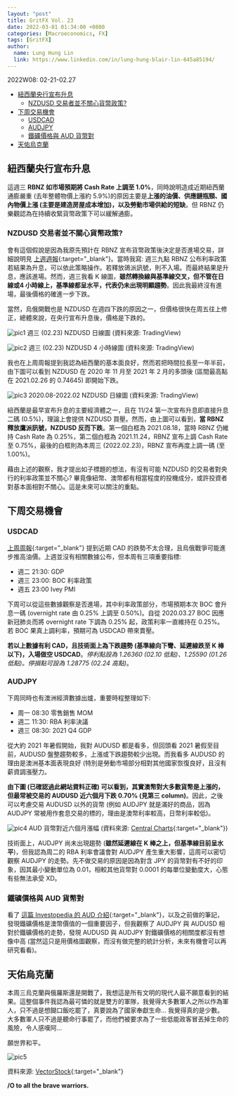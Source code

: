 ```yaml
---
layout: "post"
title: GritFX Vol. 23
date: 2022-03-01 01:34:00 +0800
categories: [Macroeconomics, FX]
tags: [GritFX]
author:
  name: Lung Hung Lin
  link: https://www.linkedin.com/in/lung-hung-blair-lin-645a85194/ 
---
```

2022W08: 02-21-02.27
- [紐西蘭央行宣布升息](#紐西蘭央行宣布升息)
  - [NZDUSD 交易者並不關心貨幣政策?](#nzdusd-交易者並不關心貨幣政策)
- [下周交易機會](#下周交易機會)
  - [USDCAD](#usdcad)
  - [AUDJPY](#audjpy)
  - [鐵礦價格與 AUD 貨幣對](#鐵礦價格與-aud-貨幣對)
- [天佑烏克蘭](#天佑烏克蘭)
  
## 紐西蘭央行宣布升息
這週三 **RBNZ 如市場預期將 Cash Rate 上調至 1.0%**，同時說明造成近期紐西蘭通膨嚴重 (去年整體物價上漲約 5.9%)的原因主要是**上漲的油價、供應鏈瓶頸、國內物價上漲 (主要是建造房屋成本增加)，以及勞動市場供給的短缺**。但 RBNZ 仍樂觀認為在持續收緊貨幣政策下可以緩解通膨。

### NZDUSD 交易者並不關心貨幣政策?
會有這個假說是因為我原先預計在 RBNZ 宣布貨幣政策後決定是否進場交易，詳細說明見 [上週週報](https://financeprotein.com/macroeconomics/fx/GritFX-VOL22/){:target="_blank"}。當時我寫: 週三九點 RBNZ 公布利率政策若結果為升息，可以依此策略操作。若釋放鴿派訊號，則不入場。而最終結果是升息，應該進場。然而，週三我看 K 線圖，**雖然轉換線與基準線交叉，但不管在日線或4 小時線上，基準線都呈水平，代表仍未出現明顯趨勢**。因此我最終沒有進場，最後價格的確進一步下跌。

當然，烏俄開戰也是 NZDUSD 在週四下跌的原因之一，但價格很快在周五往上修正，總體來說，在央行宣布升息後，價格是下跌的。

![pic1](https://lh3.googleusercontent.com/pw/AM-JKLV6zOuTmIDdUOkNLY2NVvBNf10LwQ6q9KwwLSD52YWvv2b143WtFYvfC3ZaD5ukpd5X9aEPxjO8DW6fLMf9vD1S73_0HFcY_MLj2nSRBJOW2rCy461kTRgwU0HGJR9hflRiYYercZqdCUCmJqLKJy-S=w1427-h820-no?authuser=0)
週三 (02.23) NZDUSD 日線圖 (資料來源: TradingView)

![pic2](https://lh3.googleusercontent.com/pw/AM-JKLUTrY0T8f7SpBGoYwwW4sdT6E5JFAi4jCVbLUr0nmHWYmexm75QmqjmFuj0aeCfd1fWx0BEFeMB0rdgRhpY8YxfFFKe6Ezrn9fEXrjiCQxJ8szwIF493hMSlnbHZVwJjxcQCf_hfyCUjRTnqtCaxa3v=w1427-h820-no?authuser=0)
週三 (02.23) NZDUSD 4 小時線圖 (資料來源: TradingView)

我也在上周周報提到我認為紐西蘭的基本面良好，然而若把時間拉長至一年半前，由下圖可以看到 NZDUSD 在 2020 年 11 月至 2021 年 2 月的多頭後 (區間最高點在 2021.02.26 的 0.74645) 即開始下跌。

![pic3](https://lh3.googleusercontent.com/pw/AM-JKLU5r_MRPwIZwv37BBmjk-OyoldvOasq2NlHM605T3J31-wZTTIzZ-h8meYG-blNsDuOYEeK7RkNjDvfC7qZC_jzoFQGh26YpU2QVgXQFA5rlgTsbnM-rbv9WtF9lfQFVUceI2komNqgE6gi4jYY9BZR=w1427-h820-no?authuser=0)
2020.08-2022.02 NZDUSD 日線圖 (資料來源: TradingView)

紐西蘭是最早宣布升息的主要經濟體之一，且在 11/24 第一次宣布升息即直接升息二碼 (0.5%)，理論上會提供 NZDUSD 買壓。然而，由上圖可以看到，**當 RBNZ 釋放鷹派訊號，NZDUSD 反而下跌**。第一個白框為 2021.08.18，當時 RBNZ 仍維持 Cash Rate 為 0.25%，第二個白框為 2021.11.24，RBNZ 宣布上調 Cash Rate 至 0.75%，最後的白框則為本周三 (2022.02.23)，RBNZ 宣布再度上調一碼 (至 1.00%)。

藉由上述的觀察，我才提出如子標題的想法，有沒有可能 NZDUSD 的交易者對央行的利率政策並不關心? 畢竟像紐幣、澳幣都有相當程度的投機成分，或許投資者對基本面相對不關心。這是未來可以關注的重點。

## 下周交易機會
### USDCAD
[上周周報](https://financeprotein.com/macroeconomics/fx/GritFX-VOL22/){:target="_blank"} 提到近期 CAD 的跌勢不太合理，且烏俄戰爭可能進步推高油價。上週並沒有相關數據公布，但本周有三項重要指標:

-	週二 21:30: GDP
-	週三 23:00: BOC 利率政策
-	週五 23:00 Ivey PMI 

下周可以從這些數據觀察是否進場，其中利率政策部分，市場預期本次 BOC 會升息一碼 (overnight rate 由 0.25% 上調至 0.50%)。自從 2020.03.27 BOC 因應新冠肺炎而將 overnight rate 下調為 0.25% 起，政策利率一直維持在 0.25%。若 BOC 果真上調利率，預期可為 USDCAD 帶來賣壓。

**若以上數據有利 CAD，且技術面上為下跌趨勢 (基準線向下彎、延遲線跌至 K 棒以下)，入場做空 USDCAD**。_停利點設為 1.26360 (02.10 低點)、1.25590 (01.26 低點)。停損點可設為 1.28775 (02.24 高點)_。

### AUDJPY
下周同時也有澳洲經濟數據出爐，重要時程整理如下:
-	周一 08:30 零售銷售 MOM
-	週二 11:30: RBA 利率決議
-	週三 08:30: 2021 Q4 GDP

從大約 2021 年暑假開始，我對 AUDUSD 都是看多，但回頭看 2021 暑假至目前，AUDUSD 盤整趨勢較多，上漲或下跌趨勢較少出現。而我看多 AUDUSD 的理由是澳洲基本面表現良好 (特別是勞動市場部分相對其他國家恢復良好，且沒有薪資調漲壓力。

**由下圖 (已確認過此網站資料正確) 可以看到，其實澳幣對大多數貨幣是上漲的，但最常被交易的 AUDUSD 近六個月下跌 0.70% (見第三 column)**。因此，之後可以考慮交易 AUDUSD 以外的貨幣 (例如 AUDJPY 就是滿好的商品，因為 AUDJPY 常被用作套息交易的標的，理由是澳幣利率較高，日幣利率較低)。

![pic4](https://lh3.googleusercontent.com/pw/AM-JKLWM6wNNkrZk8eH0IGze9T-UR5RmAmyFk0uHFH0AB13Ivqu-LmuuarmxYm9jaffJnA_FYerIL0cOqAkDOApUmD-J8XbGOHBqdAXX1RjoV2RdTQm5nnFRJiqhmRGIKrmy5PCFX0FzBvp3FQ2q50nJRZXO=w1395-h759-no?authuser=0)
AUD 貨幣對近六個月漲幅 (資料來源: [Central Charts](https://www.centralcharts.com/en/price-list-ranking/ALL/desc/ts_505-aud-currency-pairs--qc_7-6-months-change){:target="_blank"})

技術面上，AUDJPY 尚未出現趨勢 (**雖然延遲線在 K 棒之上，但基準線目前呈水平**)，但我認為周二的 RBA 利率會議會對 AUDJPY 產生重大影響，這周可以密切觀察 AUDJPY 的走勢。先不做交易的原因是因為對含 JPY 的貨幣對有不好的印象，因其最小變動單位為 0.01，相較其他貨幣對 0.0001 的每單位變動度大，心態有些無法承受 XD。

### 鐵礦價格與 AUD 貨幣對
看了 [這篇 Investopedia 的 AUD 介紹](https://www.investopedia.com/articles/forex/11/aud-fx-traders-should-know.asp){:target="_blank"}，以及之前做的筆記，發現鐵礦價格是澳幣價值的一個重要因子，但我觀察了 AUDJPY 與 AUDUSD 相對於鐵礦價格的走勢，發現 AUDUSD 與 AUDJPY 對鐵礦價格的相關度都沒有想像中高 (當然這只是用價格圖觀察，而沒有做完整的統計分析，未來有機會可以再研究看看)。

## 天佑烏克蘭
本周三烏克蘭與俄羅斯還是開戰了，我想這是所有文明的現代人最不願意看到的結果。這整個事件我認為最可憐的就是雙方的軍隊，我覺得大多數軍人之所以作為軍人，只不過是想餬口飯吃罷了，真要說為了國家奉獻生命… 我覺得真的是少數。大多數軍人只不過是聽命行事罷了，而他們被要求為了一些低能政客冒丟掉生命的風險，令人感嘆阿…

願世界和平。

![pic5](https://lh3.googleusercontent.com/pw/AM-JKLWe9kkay2AYZe6mwqdFkqGc4OhuzMIt--ElZv73aGCcZIcVs_C9DNbEK-PwAh6XSnwyadHkgG1rmDNthbH6KNFVgBM7-QNwN2BOcmsnZfK9vAIVAI9BSZcPSgMpB0xZ33mL3ZVmCSeMsSebJNC5Afm4=w700-h500-no?authuser=0) 

資料來源: [VectorStock](https://www.vectorstock.com/royalty-free-vector/no-war-sign-vector-3642551){:target="_blank"}

**/O to all the brave warriors.**